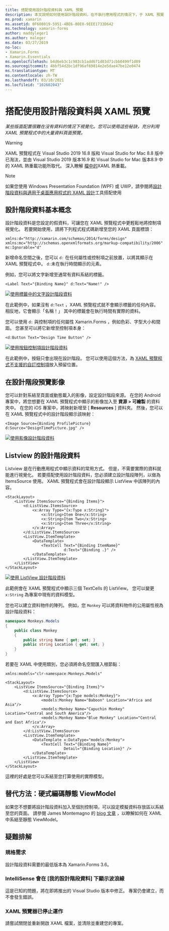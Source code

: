 ```yaml
---
title: 搭配使用設計階段資料與 XAML 預覽
description: 本文說明如何使用設計階段資料，在不執行應用程式的情況下，于 XAML 預覽程式中顯示資料繁重的版面配置。
ms.prod: xamarin
ms.assetid: 0F608019-5951-4BE6-80E0-9EEE1733D642
ms.technology: xamarin-forms
author: maddyleger1
ms.author: maleger
ms.date: 03/27/2019
no-loc:
- Xamarin.Forms
- Xamarin.Essentials
ms.openlocfilehash: b4d6eb3c1c983cb1add671d03d71cbb0499f1d89
ms.sourcegitcommit: 4bbf54d2bc1df96af69814e2e5dae47be12e0474
ms.translationtype: MT
ms.contentlocale: zh-TW
ms.lasthandoff: 03/10/2021
ms.locfileid: "102602043"
---
```

# <a name="use-design-time-data-with-the-xaml-previewer"></a>搭配使用設計階段資料與 XAML 預覽

_某些版面配置很難在沒有資料的情況下視覺化。您可以使用這些秘訣，充分利用 XAML 預覽程式中的大量資料頁面預覽。_

> [!WARNING]
> XAML 預覽程式在 Visual Studio 2019 16.8 版和 Visual Studio for Mac 8.8 版中已淘汰，並由 Visual Studio 2019 版本16.9 和 Visual Studio for Mac 版本8.9 中的 XAML 熱重載功能所取代。
> 深入瞭解 [檔中的](~/xamarin-forms/xaml/hot-reload.md)XAML 熱重載。

> [!NOTE]
> 如果您使用 Windows Presentation Foundation (WPF) 或 UWP，請參閱將[設計階段資料與適用于桌面應用程式的 XAML 設計](/visualstudio/xaml-tools/xaml-designtime-data)工具搭配使用

## <a name="design-time-data-basics"></a>設計階段資料基本概念

設計階段資料是您設定的假資料，可讓您在 XAML 預覽程式中更輕鬆地將控制項視覺化。 若要開始使用，請將下列程式程式碼新增至您的 XAML 頁面標頭：

```xaml
xmlns:d="http://xamarin.com/schemas/2014/forms/design"
xmlns:mc="http://schemas.openxmlformats.org/markup-compatibility/2006"
mc:Ignorable="d"
```

新增命名空間之後，您可以 `d:` 在任何屬性或控制項之前放置，以將其顯示在 XAML 預覽程式中。 `d:`未在執行時間顯示的元素。

例如，您可以將文字新增至通常有資料系結的標籤。

```xaml
<Label Text="{Binding Name}" d:Text="Name!" />
```

[![使用標籤中的文字設計階段資料](xaml-previewer-images/designtimedata-label-sm.png "以文字 a 標籤設計階段資料")](xaml-previewer-images/designtimedata-label-lg.png#lightbox)

在此範例中，如果沒有 `d:Text` ，XAML 預覽程式就不會顯示標籤的任何內容。 相反地，它會顯示「名稱！」 其中的標籤會在執行時間有實際的資料。

您可以使用 `d:` 與控制項的任何屬性 Xamarin.Forms ，例如色彩、字型大小和間距。 您甚至可以將它新增至控制項本身：

```xaml
<d:Button Text="Design Time Button" />
```

[![使用按鈕控制項設計階段資料](xaml-previewer-images/designtimedata-controls-sm.png "使用按鈕控制項設計階段資料")](xaml-previewer-images/designtimedata-controls-lg.png#lightbox)

在此範例中，按鈕只會出現在設計階段。 您可以使用這個方法，為 [XAML 預覽程式不支援的自訂控制項](render-custom-controls.md)放入預留位置。

## <a name="preview-images-at-design-time"></a>在設計階段預覽影像

您可以針對系結至頁面或動態載入的影像，設定設計階段來源。 在您的 Android 專案中，將您想要在 XAML 預覽程式中顯示的影像加入至 **資源 > 可繪製** 的資料夾中。 在您的 iOS 專案中，將映射新增至 [ **Resources** ] 資料夾。 然後，您可以在 XAML 預覽程式中的設計階段顯示該映射：

```xaml
<Image Source={Binding ProfilePicture} d:Source="DesignTimePicture.jpg" />
```

[![使用影像設計階段資料](xaml-previewer-images/designtimedata-image-sm.png "使用 iamges 設計階段資料")](xaml-previewer-images/designtimedata-image-lg.png#lightbox)

## <a name="design-time-data-for-listviews"></a>Listview 的設計階段資料

Listview 是在行動應用程式中顯示資料的常用方式。 但是，不需要實際的資料就能進行視覺化。 若要搭配使用設計階段資料，您必須建立設計階段陣列，以做為 ItemsSource 使用。 XAML 預覽程式會在設計階段顯示 ListView 中該陣列的內容。

```xaml
<StackLayout>
    <ListView ItemsSource="{Binding Items}">
        <d:ListView.ItemsSource>
            <x:Array Type="{x:Type x:String}">
                <x:String>Item One</x:String>
                <x:String>Item Two</x:String>
                <x:String>Item Three</x:String>
            </x:Array>
        </d:ListView.ItemsSource>
        <ListView.ItemTemplate>
            <DataTemplate>
                <TextCell Text="{Binding ItemName}"
                          d:Text="{Binding .}" />
            </DataTemplate>
        </ListView.ItemTemplate>
    </ListView>
</StackLayout>
```

[![使用 ListView 設計階段資料](xaml-previewer-images/designtimedata-itemssource-sm.png "使用 ListView 設計階段資料")](xaml-previewer-images/designtimedata-itemssource-lg.png#lightbox)

此範例會在 XAML 預覽程式中顯示三個 TextCells 的 ListView。 您可以變更 `x:String` 為專案中現有的資料模型。

您也可以建立資料物件的陣列。 例如，您 `Monkey` 可以將資料物件的公用屬性視為設計階段資料：

```csharp
namespace Monkeys.Models
{
    public class Monkey
    {
        public string Name { get; set; }
        public string Location { get; set; }
    }
}
```

若要在 XAML 中使用類別，您必須將命名空間匯入根節點：

```xaml
xmlns:models="clr-namespace:Monkeys.Models"
```

```xaml
<StackLayout>
    <ListView ItemsSource="{Binding Items}">
        <d:ListView.ItemsSource>
            <x:Array Type="{x:Type models:Monkey}">
                <models:Monkey Name="Baboon" Location="Africa and Asia"/>
                <models:Monkey Name="Capuchin Monkey" Location="Central and South America"/>
                <models:Monkey Name="Blue Monkey" Location="Central and East Africa"/>
            </x:Array>
        </d:ListView.ItemsSource>
        <ListView.ItemTemplate>
            <DataTemplate x:DataType="models:Monkey">
                <TextCell Text="{Binding Name}"
                          Detail="{Binding Location}" />
            </DataTemplate>
        </ListView.ItemTemplate>
    </ListView>
</StackLayout>
```

這裡的好處是您可以系結至您打算使用的實際模型。

## <a name="alternative-hardcode-a-static-viewmodel"></a>替代方法：硬式編碼靜態 ViewModel

如果您不想要將設計階段資料加入至個別控制項，可以設定模擬資料存放區以系結至您的頁面。 請參閱 James Montemagno 的 [blog 文章](https://montemagno.com/xamarin-forms-design-time-data-tips-best-practices/) ，以瞭解如何在 XAML 中系結至靜態 ViewModel。

## <a name="troubleshooting"></a>疑難排解

### <a name="requirements"></a>規格需求

設計階段資料需要的最低版本為 Xamarin.Forms 3.6。

### <a name="intellisense-shows-squiggly-lines-under-my-design-time-data"></a>IntelliSense 會在 [我的設計階段資料] 下顯示波浪線

這是已知的問題，將在即將推出的 Visual Studio 版本中修正。 專案仍會建立，而不會發生錯誤。

### <a name="the-xaml-previewer-stopped-working"></a>XAML 預覽器已停止運作

請嘗試關閉並重新開啟 XAML 檔案，並清除並重建您的專案。

